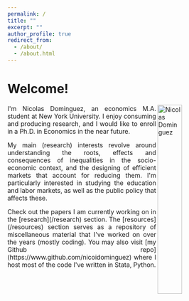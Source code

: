 ```yaml
---
permalink: /
title: ""
excerpt: ""
author_profile: true
redirect_from: 
  - /about/
  - /about.html
---
```


# Welcome!

<img align="right" width="33%" src="https://nicoidominguez.github.io/images/Nico-1-edited.jpg" alt="Nicolas Dominguez">

<p align="justify"> I'm Nicolas Dominguez, an economics M.A. student at New York University. I enjoy consuming and producing research, and I would like to enroll in a Ph.D. in Economics in the near future. </p> 

<p align="justify"> My main (research) interests revolve around understanding the roots, effects and consequences of inequalities in the socio-economic context, and the designing of efficient markets that account for reducing them. I'm particularly interested in studying the education and labor markets, as well as the public policy that affects these. </p> 

<p align="justify"> Check out the papers I am currently working on in the [research](/research) section. The [resources](/resources) section serves as a repository of miscellaneous material that I've worked on over the years (mostly coding). You may also visit [my Github repo](https://www.github.com/nicoidominguez) where I host most of the code I've written in Stata, Python. </p> 
